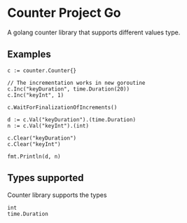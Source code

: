 # Counter Project Go #

A golang counter library that supports different values type. 

## Examples ##

```golang
c := counter.Counter{}

// The incrementation works in new goroutine
c.Inc("keyDuration", time.Duration(20))
c.Inc("keyInt", 1)

c.WaitForFinalizationOfIncrements()

d := c.Val("keyDuration").(time.Duration)
n := c.Val("keyInt").(int)

c.Clear("keyDuration")
c.Clear("keyInt")

fmt.Println(d, n)
```

## Types supported  ##

Counter library supports the types

```golang
int
time.Duration
```